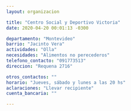 ```yaml
---
layout: organizacion

title: "Centro Social y Deportivo Victoria"
date: 2020-04-20 00:01:13 -0300

departamento: "Montevideo"
barrio: "Jacinto Vera"
actividades: "Olla"
necesidades: "Alimentos no perecederos"
telefono_contacto: "091773513"
direccion: "Requena 2716"

otros_contactos: ""
horario: "Jueves, sábado y lunes a las 20 hs"
aclaraciones: "Llevar recipiente"
cuenta_bancaria: ""

---
```

